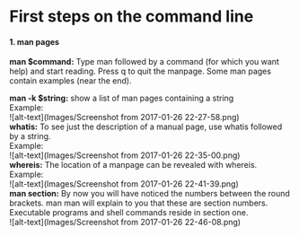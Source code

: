 First steps on the command line
=================================

#### 1. **man pages**

**man $command:** Type man followed by a command (for which you want help) and start reading. Press q to quit the manpage. Some man pages contain examples (near the end).  

**man -k $string:** show a list of man pages containing a string  
Example:  
![alt-text](Images/Screenshot from 2017-01-26 22-27-58.png)  
**whatis:** To see just the description of a manual page, use whatis followed by a string.  
Example:  
![alt-text](Images/Screenshot from 2017-01-26 22-35-00.png)  
**whereis:** The location of a manpage can be revealed with whereis.  
Example:  
![alt-text](Images/Screenshot from 2017-01-26 22-41-39.png)  
**man section:** By now you will have noticed the numbers between the round brackets. man man will explain  to  you  that  these  are section numbers. Executable programs and shell commands reside in section one.  
![alt-text](Images/Screenshot from 2017-01-26 22-46-08.png)

